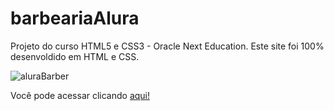 # barbeariaAlura
Projeto do curso HTML5 e CSS3 - Oracle Next Education.
Este site foi 100% desenvoldido em HTML e CSS.

![aluraBarber](https://user-images.githubusercontent.com/108387147/181419230-70c44b18-88cc-400f-8db3-9c5e2453072b.jpg)

Você pode acessar clicando <a href="https://williamaribeiro.github.io/barbeariaAlura/">aqui!</a>
